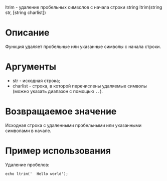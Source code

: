 ltrim - удаление пробельных символов с начала строки
    string ltrim(string str, [string charlist])

Описание
========

Функция удаляет пробельные или указанные символы с начала строки.

Аргументы
=========

* str - исходная строка;
* charlist - строка, в которой перечислены удаляемые символы (можно указать диапазон с помощью `..`).

Возвращаемое значение
=====================

Исходная строка с удаленными пробельными или указанными символами в начале.

Пример использования
====================

Удаление пробелов:

    echo ltrim('  Hello world');
